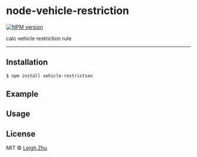 # node-vehicle-restriction
[![NPM version](https://img.shields.io/npm/v/node-vehicle-restriction.svg?style=flat)](https://www.npmjs.org/package/node-vehicle-restriction)

calc vehicle restriction rule

------

## Installation

```bash
$ npm install vehicle-restriction
```

## Example

## Usage

## License

MIT © [Leigh Zhu](#)

